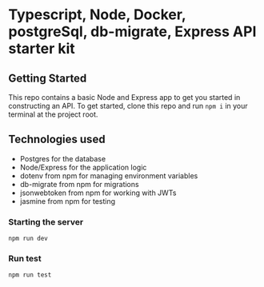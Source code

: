 # Typescript, Node, Docker, postgreSql, db-migrate, Express API starter kit

## Getting Started

This repo contains a basic Node and Express app to get you started in constructing an API. To get started, clone this repo and run `npm i` in your terminal at the project root.

## Technologies used

- Postgres for the database
- Node/Express for the application logic
- dotenv from npm for managing environment variables
- db-migrate from npm for migrations
- jsonwebtoken from npm for working with JWTs
- jasmine from npm for testing

### Starting the server

`npm run dev`

### Run test

`npm run test`
